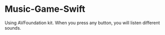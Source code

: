 # Music-Game-Swift
Using AVFoundation kit. When you press any button, you will listen different sounds.
